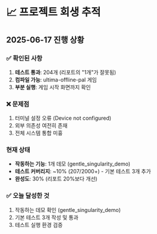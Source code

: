 # 📈 프로젝트 회생 추적

## 2025-06-17 진행 상황

### ✅ 확인된 사항
1. **테스트 통과**: 204개 (리포트의 "1개"가 잘못됨)
2. **컴파일 가능**: ultima-offline-pal 게임
3. **부분 실행**: 게임 시작 화면까지 확인

### ❌ 문제점
1. 터미널 설정 오류 (Device not configured)
2. 외부 의존성 여전히 존재
3. 전체 시스템 통합 미흉

### 현재 상태
- **작동하는 기능**: 1개 데모 (gentle_singularity_demo)
- **테스트 커버리지**: ~10% (207/2000+) - 기본 테스트 3개 추가
- **완성도**: 30% (리포트 20%보다 개선)

### ✅ 오늘 달성한 것
1. 작동하는 데모 확인 (gentle_singularity_demo)
2. 기본 테스트 3개 작성 및 통과
3. 테스트 실행 환경 검증